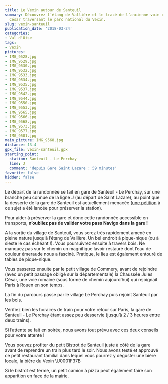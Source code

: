 ```yaml
---
title: Le Vexin autour de Santeuil
summary: Découvrez l’étang de Vallière et le tracé de l’ancienne voie romaine Jules
  César traversant le parc national du Vexin.
slug: vexin-santeuil
publication_date: '2018-03-24'
categories:
- Val d'Oise
tags:
- vexin
pictures:
- IMG_9528.jpg
- IMG_9529.jpg
- IMG_9530.jpg
- IMG_9532.jpg
- IMG_9533.jpg
- IMG_9534.jpg
- IMG_9535.jpg
- IMG_9537.jpg
- IMG_9542.jpg
- IMG_9544.jpg
- IMG_9550.jpg
- IMG_9553.jpg
- IMG_9565.jpg
- IMG_9566.jpg
- IMG_9568.jpg
- IMG_9573.jpg
- IMG_9577.jpg
- IMG_9581.jpg
main_picture: IMG_9568.jpg
distance: 13.4
gpx_file: vexin-santeuil.gpx
starting_point:
  station: Santeuil - Le Perchay
  line: J
  comment: 'depuis Gare Saint Lazare : 59 minutes'
favorite: false
hidden: false
---
```


Le départ de la randonnée se fait en gare de Santeuil - Le Perchay,
sur une branche peu connue de la ligne J (au départ de Saint Lazare), au point
que la desserte de la gare de Santeuil est actuellement menacée ([une pétition](https://www.change.org/p/j-aime-ma-gare-je-veux-la-garder)
à ce sujet a été lancée pour préserver la station).

Pour aider à préserver la gare et donc cette randonnée accessible en transports, **n’oubliez pas de valider
votre pass Navigo dans la gare !**

A la sortie du village de Santeuil, vous serez très rapidement amené en pleine nature jusqu’à l’étang de Vallière. Un bel
endroit à pique-nique (ou à sieste le cas échéant !).
Vous poursuivrez ensuite à travers bois. Ne manquez pas sur le chemin un magnifique lavoir restauré dont
l’eau de couleur émeraude nous a fasciné. Pratique, le lieu est également entouré
de tables de pique-nique.

Vous passerez ensuite par le petit village de Commery, avant de rejoindre (avec un petit passage obligé sur la départementale) la Chaussée
Jules César, une voie romaine (sous forme de chemin aujourd’hui) qui rejoignait
Paris à Rouen en son temps.

La fin du parcours passe par le village Le Perchay puis rejoint Santeuil par les bois.

Vérifiez bien les horaires de train pour votre retour sur Paris, la gare de Santeuil - Le Perchay étant assez peu desservie
(jusqu’à 2 / 3 heures entre deux trains).

Si l’attente se fait en soirée, nous avons tout prévu avec ces deux conseils pour votre attente !

Vous pouvez profiter du petit Bistrot de Santeuil juste à côté de la gare avant de reprendre un train
plus tard le soir. Nous avons testé et approuvé ce petit restaurant familial dans
lequel vous pourrez y déguster une bière locale, la bière du Vexin \U0001F37B

Si le bistrot est fermé, un petit camion à pizza peut également faire son apparition
en face de la mairie.
